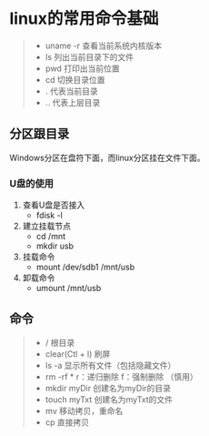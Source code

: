 # linux的常用命令基础

> * uname -r 查看当前系统内核版本
> * ls 列出当前目录下的文件
> * pwd 打印出当前位置
> * cd 切换目录位置
> * . 代表当前目录
> * .. 代表上层目录

## 分区跟目录

Windows分区在盘符下面，而linux分区挂在文件下面。

### U盘的使用

1. 查看U盘是否接入
   * fdisk -l  
2. 建立挂载节点
   * cd /mnt        
   * mkdir usb
3. 挂载命令
   * mount /dev/sdb1 /mnt/usb
4. 卸载命令
   * umount /mnt/usb

## 命令

> * / 根目录
> * clear\(Ctl + l\) 刷屏
> * ls -a 显示所有文件（包括隐藏文件）
> * rm -rf \*  r：递归删除 f：强制删除  （慎用）
> * mkdir myDir 创建名为myDir的目录
> * touch myTxt 创建名为myTxt的文件
> * mv 移动拷贝，重命名
> * cp 直接拷贝



